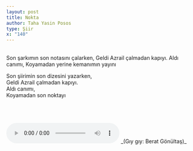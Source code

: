 ```yaml
---
layout: post
title: Nokta
author: Taha Yasin Posos
type: Şiir
x: "140"
---
```

<br/>
Son şarkımın son notasını çalarken,  
Geldi Azrail çalmadan kapıyı.  
Aldı canımı,  
Koyamadan yerine kemanımın yayını  

Son şiirimin son dizesini yazarken,  
Geldi Azrail çalmadan kapıyı.  
Aldı canımı,  
Koyamadan son noktayı  

<br/>
<br/>
<br/>
<audio controls>
 <source src="http://ceriha.com/audios/keman.mp3" type="audio/mpeg">
 Your browser does not support the audio tag.
</audio>
_(Gıy gıy: Berat Gönültaş)_
